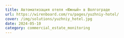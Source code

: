 ```yaml
---
title: Автоматизация отеля «Южный» в Волгограде
url: https://wirenboard.com/ru/pages/yuzhniy-hotel/
cover: /img/solutions/yuzhniy_hotel.jpg
date: 2024-05-10
category: commercial_estate_monitoring
---
```

